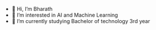 - 👋 Hi, I’m Bharath
- 👀 I’m interested in AI and Machine Learning
- 🌱 I’m currently studying Bachelor of technology 3rd year

<!---
1bharath-yadav/1bharath-yadav is a ✨ special ✨ repository because its `README.md` (this file) appears on your GitHub profile.
You can click the Preview link to take a look at your changes.
--->
